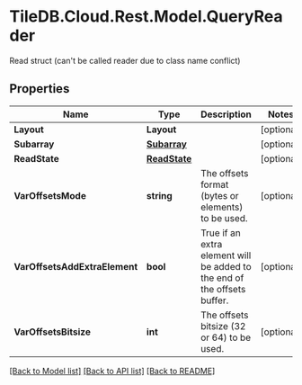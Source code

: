 # TileDB.Cloud.Rest.Model.QueryReader
Read struct (can't be called reader due to class name conflict)

## Properties

Name | Type | Description | Notes
------------ | ------------- | ------------- | -------------
**Layout** | **Layout** |  | [optional] 
**Subarray** | [**Subarray**](Subarray.md) |  | [optional] 
**ReadState** | [**ReadState**](ReadState.md) |  | [optional] 
**VarOffsetsMode** | **string** | The offsets format (bytes or elements) to be used. | [optional] 
**VarOffsetsAddExtraElement** | **bool** | True if an extra element will be added to the end of the offsets buffer. | [optional] 
**VarOffsetsBitsize** | **int** | The offsets bitsize (32 or 64) to be used. | [optional] 

[[Back to Model list]](../README.md#documentation-for-models) [[Back to API list]](../README.md#documentation-for-api-endpoints) [[Back to README]](../README.md)

